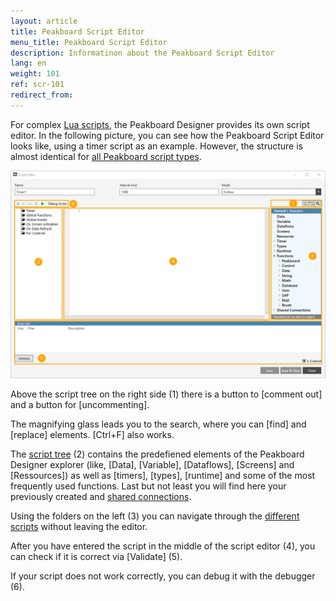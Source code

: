 ```yaml
---
layout: article
title: Peakboard Script Editor
menu_title: Peakboard Script Editor
description: Informatinon about the Peakboard Script Editor
lang: en
weight: 101
ref: scr-101
redirect_from:
---
```

For complex [Lua scripts](/scripting/en-script-engine.html), the Peakboard Designer provides its own script editor. 
In the following picture, you can see how the Peakboard Script Editor looks like, using a timer script as an example. 
However, the structure is almost identical for [all Peakboard script types](/scripting/en-script-types.html). 

![Image01](/assets/images/scripting/editor/Scripting01.png)

Above the script tree on the right side (1) there is a button to [comment out] and a button for [uncommenting]. 

The magnifying glass leads you to the search, where you can [find] and [replace] elements. [Ctrl+F] also works. 

The [script tree](/scripting/en-script-tree.html) (2) contains the predefiened elements of the Peakboard Designer explorer (like, [Data], [Variable], [Dataflows], [Screens] and [Ressources]) as well as [timers], [types], [runtime] and some of the most frequently used functions.
Last but not least you will find here your previously created and [shared connections](/misc/en-shared-connection.html).

Using the folders on the left (3) you can navigate through the [different scripts](/scripting/en-script-types.html) without leaving the editor.  

After you have entered the script in the middle of the script editor (4), you can check if it is correct via [Validate] (5). 

If your script does not work correctly, you can debug it with the debugger (6).

